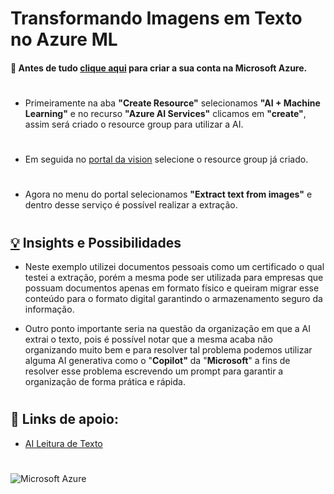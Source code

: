 # **Transformando Imagens em Texto no Azure ML**

#### 📌 Antes de tudo [clique aqui](https://azure.microsoft.com/pt-br/free/search/?ef_id=_k_CjwKCAjw_e2wBhAEEiwAyFFFo3RE7HE2-y1etoQbR5ZCAMuisChiKRd4zrBUFLYWzX6sBgB0OCxusRoChoMQAvD_BwE_k_&OCID=AIDcmmzmnb0182_SEM__k_CjwKCAjw_e2wBhAEEiwAyFFFo3RE7HE2-y1etoQbR5ZCAMuisChiKRd4zrBUFLYWzX6sBgB0OCxusRoChoMQAvD_BwE_k_&gad_source=1&gclid=CjwKCAjw_e2wBhAEEiwAyFFFo3RE7HE2-y1etoQbR5ZCAMuisChiKRd4zrBUFLYWzX6sBgB0OCxusRoChoMQAvD_BwE) para criar a sua conta na Microsoft Azure. 

#

- Primeiramente na aba **"Create Resource"** selecionamos **"AI + Machine Learning"** e no recurso **"Azure AI Services"** clicamos em **"create"**, assim será criado o resource group para utilizar a AI. 


#

- Em seguida no [portal da vision](https://portal.vision.cognitive.azure.com/gallery/featured) selecione o resource group já criado.

#

- Agora no menu do portal selecionamos **"Extract text from images"** e dentro desse serviço é possível realizar a extração.

#

## <a title="Objetos" href="https://pt.piliapp.com/emoji/list/#objects" class="active">💡</a> Insights e Possibilidades

- Neste exemplo utilizei documentos pessoais como um certificado o qual testei a extração, porém a mesma pode ser utilizada para empresas que possuam documentos apenas em formato físico e queiram migrar esse conteúdo para o formato digital garantindo o armazenamento seguro da informação.

- Outro ponto importante seria na questão da organização em que a AI extrai o texto, pois é possível notar que a mesma acaba não organizando muito bem e para resolver tal problema podemos utilizar alguma AI generativa como o "**Copilot"** da "**Microsoft**" a fins de resolver esse problema escrevendo um prompt para garantir a organização de forma prática e rápida. 
#
## 🔎 Links de apoio:
- [AI Leitura de Texto](https://microsoftlearning.github.io/mslearn-ai-fundamentals/Instructions/Labs/05-ocr.html) 
#
![Microsoft Azure](https://img.shields.io/badge/MicrosoftAzure-000?style=for-the-badge&logo=MicrosoftAzure&logoColor=30A3DC)